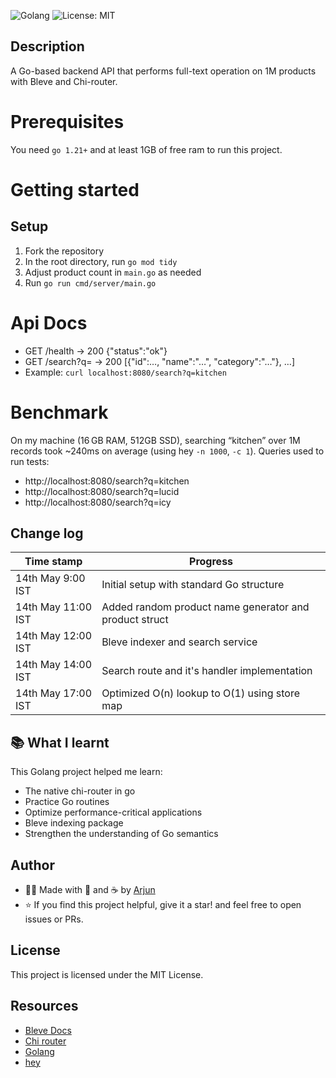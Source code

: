 ![Golang](https://img.shields.io/badge/Go-blue.svg)
![License: MIT](https://img.shields.io/badge/License-MIT-green.svg)

## Description

A Go-based backend API that performs full-text operation on 1M products with Bleve and Chi-router.

# Prerequisites
You need `go 1.21+` and at least 1GB of free ram to run this project.

# Getting started
## Setup
1. Fork the repository
2. In the root directory, run `go mod tidy`
3. Adjust product count in `main.go` as needed
4. Run `go run cmd/server/main.go`

# Api Docs
- GET /health            → 200 {"status":"ok"}
- GET /search?q=<term>   → 200 [{"id":…, "name":"…", "category":"…"}, …]
- Example: `curl localhost:8080/search?q=kitchen`

# Benchmark
On my machine (16 GB RAM, 512GB SSD), searching “kitchen” over 1M records took ~240ms on average (using hey `-n 1000`, `-c 1`). Queries used to run tests:
- http://localhost:8080/search?q=kitchen
- http://localhost:8080/search?q=lucid
- http://localhost:8080/search?q=icy  

## Change log

| Time stamp | Progress |
| ---------- | ------ |
| 14th May 9:00 IST | Initial setup with standard Go structure |
| 14th May 11:00 IST | Added random product name generator and product struct|
| 14th May 12:00 IST | Bleve indexer and search service |
| 14th May 14:00 IST | Search route and it's handler implementation |
| 14th May 17:00 IST | Optimized O(n) lookup to O(1) using store map |

## 📚 What I learnt
This Golang project helped me learn:
- The native chi-router in go
- Practice Go routines
- Optimize performance-critical applications
- Bleve indexing package
- Strengthen the understanding of Go semantics

## Author

- 👨‍💻 Made with 💪 and ☕ by [Arjun](https://github.com/Arjun256900)
- ⭐️ If you find this project helpful, give it a star! and feel free to open issues or PRs.

## License

This project is licensed under the MIT License.

## Resources
- [Bleve Docs](https://blevesearch.com/docs/)
- [Chi router](https://github.com/go-chi/chi)
- [Golang](https://go.dev/)
- [hey](https://github.com/rakyll/hey/)
